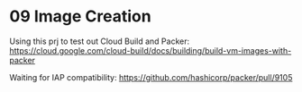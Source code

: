 # 09 Image Creation

Using this prj to test out Cloud Build and Packer: https://cloud.google.com/cloud-build/docs/building/build-vm-images-with-packer

Waiting for IAP compatibility: https://github.com/hashicorp/packer/pull/9105